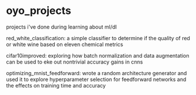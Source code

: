 # oyo_projects
projects i've done during learning about ml/dl 

red_white_classification: a simple classifier to determine if the quality of red or white wine based on eleven chemical metrics 

cifar10improved: exploring how batch normalization and data augmentation can be used to eke out nontrivial accuracy gains in cnns

optimizing_mnist_feedforward: wrote a random architecture generator and used it to explore hyperparameter selection for feedforward networks and the effects on training time and accuracy
